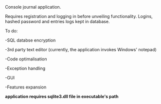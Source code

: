 Console journal application. 

Requires registration and logging in before unveiling functionality.
Logins, hashed password and entries logs kept in database. 


To do:

-SQL databse encryption

-3rd party text editor (currently, the application invokes Windows' notepad)

-Code optimalisation

-Exception handling

-GUI

-Features expansion


**application requires sqlite3.dll file in executable's path**
